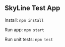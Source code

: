 ## SkyLine Test App

Install:
```npm install```

Run app:
```npm start```

Run unit tests:
```npm test```
